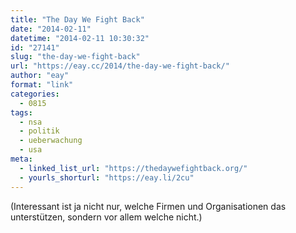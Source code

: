 ```yaml
---
title: "The Day We Fight Back"
date: "2014-02-11"
datetime: "2014-02-11 10:30:32"
id: "27141"
slug: "the-day-we-fight-back"
url: "https://eay.cc/2014/the-day-we-fight-back/"
author: "eay"
format: "link"
categories:
  - 0815
tags:
  - nsa
  - politik
  - ueberwachung
  - usa
meta:
  - linked_list_url: "https://thedaywefightback.org/"
  - yourls_shorturl: "https://eay.li/2cu"
---
```


(Interessant ist ja nicht nur, welche Firmen und Organisationen das unterstützen, sondern vor allem welche nicht.)
